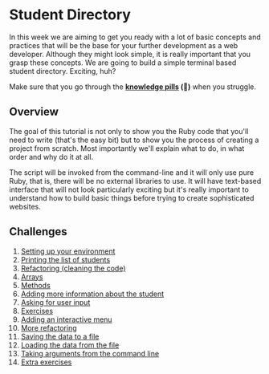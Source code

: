 # Student Directory

In this week we are aiming to get you ready with a lot of basic concepts and practices that will be the base for your further development as a web developer. Although they might look simple, it is really important that you grasp these concepts. We are going to build a simple terminal based student directory. Exciting, huh?

Make sure that you go through the **[knowledge pills](https://github.com/makersacademy/pre_course/blob/master/pills.md) (:pill:)** when you struggle.

## Overview

The goal of this tutorial is not only to show you the Ruby code that you'll need to write (that's the easy bit) but to show you the process of creating a project from scratch. Most importantly we'll explain what to do, in what order and why do it at all.

The script will be invoked from the command-line and it will only use pure Ruby, that is, there will be no external libraries to use. It will have text-based interface that will not look particularly exciting but it's really important to understand how to build basic things before trying to create sophisticated websites.

## Challenges

1. [Setting up your environment](01_setting_up_environment.md)
2. [Printing the list of students](02_printing_list_students.md)
3. [Refactoring (cleaning the code)](03_refactoring.md)
4. [Arrays](04_arrays.md)
5. [Methods](05_methods.md)
6. [Adding more information about the student](06_adding_more_info.md)
7. [Asking for user input](07_asking_user_input.md)
8. [Exercises](08_exercises.md)
9. [Adding an interactive menu](09_adding_interactive_menu.md)
10. [More refactoring](10_more_refactoring.md)
11. [Saving the data to a file](11_saving_data_to_file.md)
12. [Loading the data from the file](12_loading_data_from_file.md)
13. [Taking arguments from the command line](13_taking_arguments_command_line.md)
14. [Extra exercises](14_more_exercises.md)



<!-- TODO
- Add feature list
-->
